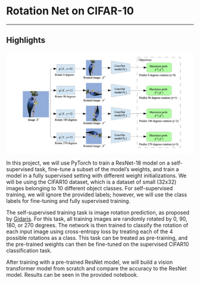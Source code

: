 # Rotation Net on CIFAR-10

<hr>

## Highlights

<img src="./images/rot.png" width="750"></img>

In this project, we will use PyTorch to train a ResNet-18 model on a self-supervised task, fine-tune a subset of the model’s weights, and train a model in a fully supervised setting with different weight initializations. We will be using the CIFAR10 dataset, which is a dataset of small (32x32) images belonging to 10 different object classes. For self-supervised training, we will ignore the provided labels; however, we will use the class labels for fine-tuning and fully supervised training.

The self-supervised training task is image rotation prediction, as proposed by [Gidaris](https://arxiv.org/pdf/1803.07728.pdf). For this task, all training images are randomly rotated by 0, 90, 180, or 270 degrees. The network is then trained to classify the rotation of each input image using cross-entropy loss by treating each of the 4 possible rotations as a class. This task can be treated as pre-training, and the pre-trained weights can then be fine-tuned on the supervised CIFAR10 classification task.

After training with a pre-trained ResNet model, we will build a vision transformer model from scratch and compare the accuracy to the ResNet model. Results can be seen in the provided notebook.

